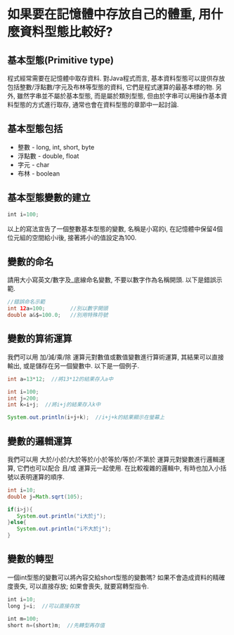 # 如果要在記憶體中存放自己的體重, 用什麼資料型態比較好?

## 基本型態(Primitive type)
程式經常需要在記憶體中取存資料. 對Java程式而言, 基本資料型態可以提供存放包括整數/浮點數/字元及布林等型態的資料, 它們是程式運算的最基本標的物. 另外, 雖然字串並不屬於基本型態, 而是屬於類別型態, 但由於字串可以用操作基本資料型態的方式進行取存, 通常也會在資料型態的章節中一起討論.


## 基本型態包括
* 整數 - long, int, short, byte
* 浮點數 - double, float
* 字元 - char
* 布林 - boolean


## 基本型態變數的建立
```javascript
int i=100;
```
以上的寫法宣告了一個整數基本型態的變數, 名稱是小寫的i, 在記憶體中保留4個位元組的空間給小i後, 接著將小i的值設定為100.


## 變數的命名
請用大小寫英文/數字及_底線命名變數, 不要以數字作為名稱開頭. 以下是錯誤示範.
```java
//錯誤命名示範
int 12a=100;        //別以數字開頭
double a&$=100.0;   //別用特殊符號
```

## 變數的算術運算
我們可以用 加/減/乘/除 運算元對數值或數值變數進行算術運算, 其結果可以直接輸出, 或是儲存在另一個變數中. 以下是一個例子.
```java
int a=13*12;  //將13*12的結果存入a中

int i=100;
int j=200;
int k=i+j;  //將i+j的結果存入k中

System.out.println(i+j+k);  //i+j+k的結果顯示在螢幕上
```

## 變數的邏輯運算
我們可以用 大於/小於/大於等於/小於等於/等於/不第於 運算元對變數進行邏輯運算, 它們也可以配合 且/或 運算元一起使用. 在比較複雜的邏輯中, 有時也加入小括號以表明運算的順序.
```java
int i=10;
double j=Math.sqrt(105);  

if(i>j){
   System.out.println("i大於j");
}else{
   System.out.println("i不大於j");
}
```


## 變數的轉型
一個int型態的變數可以將內容交給short型態的變數嗎? 如果不會造成資料的精確度喪失, 可以直接存放; 如果會喪失, 就要寫轉型指令.
```javascript
int i=10;
long j=i;  //可以直接存放

int m=100;
short n=(short)m;  //先轉型再存值
```

